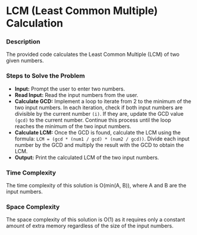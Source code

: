 # LCM (Least Common Multiple) Calculation


### Description
The provided code calculates the Least Common Multiple (LCM) of two given numbers.

### Steps to Solve the Problem
- **Input:** Prompt the user to enter two numbers.
- **Read Input:** Read the input numbers from the user.
- **Calculate GCD:** Implement a loop to iterate from 2 to the minimum of the two input numbers. In each iteration, check if both input numbers are divisible by the current number `(i)`. If they are, update the GCD value `(gcd)` to the current number. Continue this process until the loop reaches the minimum of the two input numbers.
- **Calculate LCM:** Once the GCD is found, calculate the LCM using the formula: `LCM = (gcd * (num1 / gcd) * (num2 / gcd))`. Divide each input number by the GCD and multiply the result with the GCD to obtain the LCM.
- **Output:** Print the calculated LCM of the two input numbers.

### Time Complexity
The time complexity of this solution is O(min(A, B)), where A and B are the input numbers.

### Space Complexity
The space complexity of this solution is O(1) as it requires only a constant amount of extra memory regardless of the size of the input numbers.
